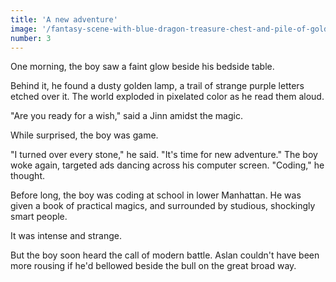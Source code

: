 ```yaml
---
title: 'A new adventure'
image: '/fantasy-scene-with-blue-dragon-treasure-chest-and-pile-of-golden-coins-d-illustration-707801968.jpg'
number: 3
---
```


One morning, the boy saw a faint glow beside his bedside table. 

Behind it, he found a dusty golden lamp, a trail of strange purple letters etched over it. The world exploded in pixelated color as he read them aloud. 

"Are you ready for a wish," said a Jinn amidst the magic. 

While surprised, the boy was game. 

"I turned over every stone," he said. "It's time for new adventure." The boy woke again, targeted ads dancing across his computer screen. "Coding," he thought. 

Before long, the boy was coding at school in lower Manhattan. He was given a book of practical magics, and surrounded by studious, shockingly smart people. 

It was intense and strange.

But the boy soon heard the call of modern battle. Aslan couldn't have been more rousing if he'd bellowed beside the bull on the great broad way.
